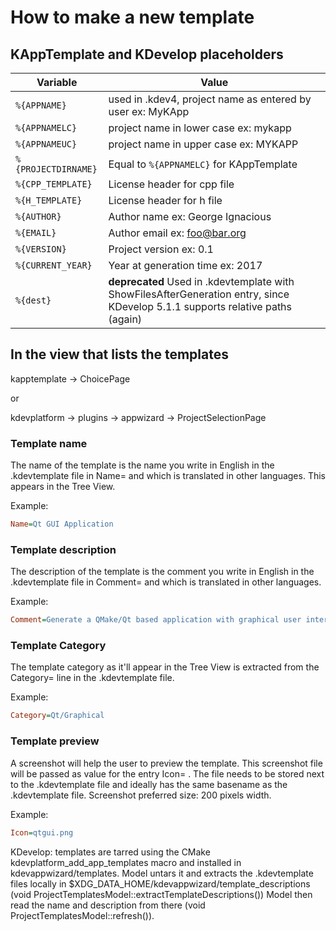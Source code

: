 # How to make a new template

## KAppTemplate and KDevelop placeholders

| Variable | Value |
| ---      | ---      |
| `%{APPNAME}`   | used in .kdev4, project name as entered by user ex: MyKApp |
| `%{APPNAMELC}` | project name in lower case ex: mykapp |
| `%{APPNAMEUC}` | project name in upper case ex: MYKAPP |
| `%{PROJECTDIRNAME}` | Equal to `%{APPNAMELC}` for KAppTemplate |
| `%{CPP_TEMPLATE}` | License header for cpp file |
| `%{H_TEMPLATE}` | License header for h file |
| `%{AUTHOR}` | Author name ex: George Ignacious |
| `%{EMAIL}` |  Author email ex: foo@bar.org |
| `%{VERSION}` | Project version ex: 0.1 |
| `%{CURRENT_YEAR}` | Year at generation time ex: 2017 |
| `%{dest}` | **deprecated** Used in .kdevtemplate with ShowFilesAfterGeneration entry, since KDevelop 5.1.1 supports relative paths (again) |


##  In the view that lists the templates

kapptemplate -> ChoicePage

or

kdevplatform -> plugins -> appwizard -> ProjectSelectionPage


### Template name

The name of the template is the name you write in English in the .kdevtemplate file in Name= and which is translated in other languages. This appears in the Tree View.

Example:

```ini
Name=Qt GUI Application
```

### Template description

The description of the template is the comment you write in English in the .kdevtemplate file in Comment= and which is translated in other languages.

Example:

```ini
Comment=Generate a QMake/Qt based application with graphical user interface (cross-platform)
```

### Template Category

The template category as it'll appear in the Tree View is extracted from the Category= line in the .kdevtemplate file.

Example:

```ini
Category=Qt/Graphical
```

### Template preview

A screenshot will help the user to preview the template. This screenshot file will be passed as value for the entry Icon= . The file needs to be stored next to the .kdevtemplate file and ideally has the same basename as the .kdevtemplate file. Screenshot preferred size: 200 pixels width.

Example:

```ini
Icon=qtgui.png
```

KDevelop: templates are tarred using the CMake kdevplatform_add_app_templates macro and installed in kdevappwizard/templates.
Model untars it and extracts the .kdevtemplate files locally in $XDG_DATA_HOME/kdevappwizard/template_descriptions (void ProjectTemplatesModel::extractTemplateDescriptions())
Model then read the name and description from there (void ProjectTemplatesModel::refresh()).
